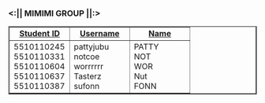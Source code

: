 <html>
<body>
 <h3><:|| MIMIMI GROUP ||:> </h3>
  <table  width="50%" border="2" cellspacing="3" cellpadding="0">
    <tr>
           <td width="33%">
               <div align="center"><b><u>Student ID</b></u></div>
           </td>
           <td width="33%">
               <div align="center"><b><u>Username</b></u></div>
           </td>
           <td width="33%">
              <div align="center"><b><u>Name</b></u></div>
           </td>
    </tr>
    <tr>
           <td>
               <div>5510110245</div>
               <div>5510110331</div>
               <div>5510110604</div>
               <div>5510110637</div>
               <div>5510110387</div>
           </td>
           <td>
              <div>pattyjubu</div>
              <div>notcoe</div>
              <div>worrrrrr</div>
              <div>Tasterz</div>
              <div>sufonn</div>
           </td>
           <td>
             <div>PATTY</div>
             <div>NOT</div>
             <div>WOR</div>
             <div>Nut</div>
             <div>FONN</div>
           </td>
    </tr>
  </table>
</body>
</html>



